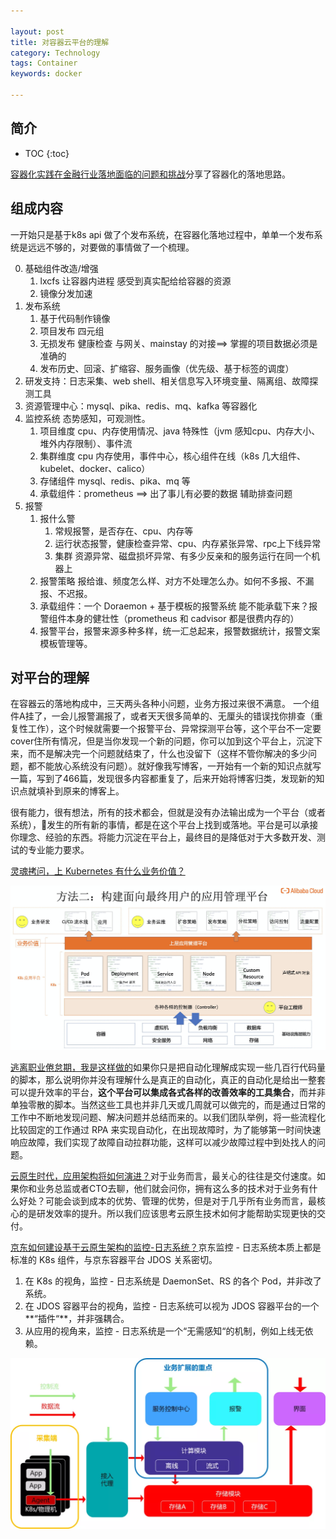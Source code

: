 ```yaml
---

layout: post
title: 对容器云平台的理解
category: Technology
tags: Container
keywords: docker

---
```


## 简介

* TOC
{:toc}

[容器化实践在金融行业落地面临的问题和挑战](https://mp.weixin.qq.com/s/AZgylzVXwzxCjdgeSXjowQ)分享了容器化的落地思路。

## 组成内容

一开始只是基于k8s api 做了个发布系统，在容器化落地过程中，单单一个发布系统是远远不够的，对要做的事情做了一个梳理。

0. 基础组件改造/增强
    1. lxcfs 让容器内进程 感受到真实配给给容器的资源
    2. 镜像分发加速
1. 发布系统
	1. 基于代码制作镜像
	2. 项目发布 四元组
	3. 无损发布 健康检查 与网关、mainstay 的对接==> 掌握的项目数据必须是准确的
	4. 发布历史、回滚、扩缩容、服务画像（优先级、基于标签的调度）
2. 研发支持：日志采集、web shell、相关信息写入环境变量、隔离组、故障探测工具
3. 资源管理中心：mysql、pika、redis、mq、kafka 等容器化
4. 监控系统 态势感知，可观测性。
	1. 项目维度 cpu、内存使用情况、java 特殊性（jvm 感知cpu、内存大小、堆外内存限制）、事件流
	2. 集群维度 cpu 内存使用，事件中心，核心组件在线（k8s 几大组件、kubelet、docker、calico）
	3. 存储组件 mysql、redis、pika、mq 等
	4. 承载组件：prometheus 
	==> 出了事儿有必要的数据 辅助排查问题
5. 报警   
	1. 报什么警
        1. 常规报警，是否存在、cpu、内存等
        2. 运行状态报警，健康检查异常、cpu、内存紧张异常、rpc上下线异常
	    3. 集群 资源异常、磁盘损坏异常、有多少反亲和的服务运行在同一个机器上
	2. 报警策略  报给谁、频度怎么样、对方不处理怎么办。如何不多报、不漏报、不迟报。
	3. 承载组件：一个 Doraemon + 基于模板的报警系统 能不能承载下来？报警组件本身的健壮性（prometheus 和 cadvisor 都是很费内存的）
    4. 报警平台，报警来源多种多样，统一汇总起来，报警数据统计，报警文案模板管理等。 


## 对平台的理解

在容器云的落地构成中，三天两头各种小问题，业务方报过来很不满意。 一个组件A挂了，一会儿报警漏报了，或者天天很多简单的、无厘头的错误找你排查（重复性工作），这个时候就需要一个报警平台、异常探测平台等，这个平台不一定要cover住所有情况，但是当你发现一个新的问题，你可以加到这个平台上，沉淀下来，而不是解决完一个问题就结束了，什么也没留下（这样不管你解决的多少问题，都不能放心系统没有问题）。就好像我写博客，一开始有一个新的知识点就写一篇，写到了466篇，发现很多内容都重复了，后来开始将博客归类，发现新的知识点就填补到原来的博客上。


很有能力，很有想法，所有的技术都会，但就是没有办法输出成为一个平台（或者系统），发生的所有新的事情，都是在这个平台上找到或落地。平台是可以承接你理念、经验的东西。将能力沉淀在平台上，最终目的是降低对于大多数开发、测试的专业能力要求。

[灵魂拷问，上 Kubernetes 有什么业务价值？](https://mp.weixin.qq.com/s/a3NE5fSpZIM9qlOofGTMWQ)

![](/public/upload/kubernetes/k8s_application_platform.png)


[逃离职业倦怠期，我是这样做的](https://mp.weixin.qq.com/s/7DgrTYUOV55o3E6nSEejwQ)如果你只是把自动化理解成实现一些几百行代码量的脚本，那么说明你并没有理解什么是真正的自动化，真正的自动化是给出一整套可以提升效率的平台，**这个平台可以集成各式各样的改善效率的工具集合**，而并非单独零散的脚本。当然这些工具也并非几天或几周就可以做完的，而是通过日常的工作中不断地发现问题、解决问题并总结而来的。以我们团队举例，将一些流程化比较固定的工作通过 RPA 来实现自动化，在出现故障时，为了能够第一时间快速响应故障，我们实现了故障自动拉群功能，这样可以减少故障过程中到处找人的问题。


[云原生时代，应用架构将如何演进？](https://mp.weixin.qq.com/s/Vu6jxpb_LU6dH3wS4eNtdw)对于业务而言，最关心的往往是交付速度。如果你和业务总监或者CTO去聊，他们就会问你，拥有这么多的技术对于业务有什么好处？可能会谈到成本的优势、管理的优势，但是对于几乎所有业务而言，最核心的是研发效率的提升。所以我们应该思考云原生技术如何才能帮助实现更快的交付。

[京东如何建设基于云原生架构的监控-日志系统？](https://mp.weixin.qq.com/s/bgn4jzIx7cRb_IBnkwBlNQ)京东监控 - 日志系统本质上都是标准的 K8s 组件，与京东容器平台 JDOS 关系密切。
1. 在 K8s 的视角，监控 - 日志系统是 DaemonSet、RS 的各个 Pod，并非改了系统。
2. 在 JDOS 容器平台的视角，监控 - 日志系统可以视为 JDOS 容器平台的一个**“插件“**，并非强耦合。
3. 从应用的视角来，监控 - 日志系统是一个“无需感知“的机制，例如上线无依赖。

![](/public/upload/container/cloud_native_monitor.png)

